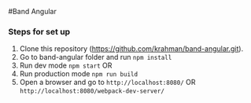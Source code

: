 #Band Angular

### Steps for set up
1. Clone this repository (https://github.com/krahman/band-angular.git).
2. Go to band-angular folder and run ```npm install```
3. Run dev mode ```npm start``` OR
4. Run production mode  ```npm run build```
5. Open a browser and go to ```http://localhost:8080/``` OR ```http://localhost:8080/webpack-dev-server/```